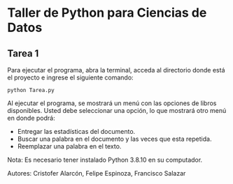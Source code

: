 # Taller de Python para Ciencias de Datos
## Tarea 1

Para ejecutar el programa, abra la terminal, acceda al directorio donde está el proyecto e ingrese el siguiente comando:

```
python Tarea.py
```

Al ejecutar el programa, se mostrará un menú con las opciones de libros disponibles.
Usted debe seleccionar una opción, lo que mostrará otro menú en donde podrá:
- Entregar las estadísticas del documento.
- Buscar una palabra en el documento y las veces que esta repetida.
- Reemplazar una palabra en el texto.

Nota: Es necesario tener instalado Python 3.8.10 en su computador.

Autores: Cristofer Alarcón, Felipe Espinoza, Francisco Salazar
